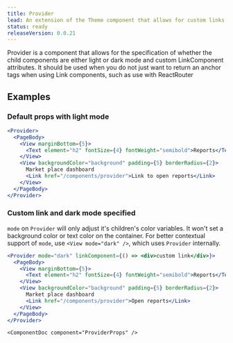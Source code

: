 ```yaml
---
title: Provider
lead: An extension of the Theme component that allows for custom links to be passed in as well as setting the color mode
status: ready
releaseVersion: 0.0.21
---
```


Provider is a component that allows for the specification of whether the child components are either light or dark mode and custom LinkComponent attributes. It should be used when you do not just want to return an anchor tags when using Link components, such as use with ReactRouter

## Examples

### Default props with light mode
```.jsx
<Provider>
  <PageBody>
    <View marginBottom={5}>
      <Text element="h2" fontSize={4} fontWeight="semibold">Reports</Text>
    </View>
    <View backgroundColor="background" padding={5} borderRadius={2}>
      Market place dashboard
      <Link href="/components/provider">Link to open reports</Link>
    </View>
  </PageBody>
</Provider>
```

### Custom link and dark mode specified

`mode` on `Provider` will only adjust it's children's color variables. It won't set a background color or text color on the container. For better contextual support of `mode`, use `<View mode="dark" />`, which uses `Provider` internally.

```.jsx
<Provider mode="dark" linkComponent={() => <div>custom link</div>}>
  <PageBody>
    <View marginBottom={5}>
      <Text element="h2" fontSize={4} fontWeight="semibold">Reports</Text>
    </View>
    <View backgroundColor="background" padding={5} borderRadius={2}>
      Market place dashboard
      <Link href="/components/provider">Open reports</Link>
    </View>
  </PageBody>
</Provider>
```

```!jsx
<ComponentDoc component="ProviderProps" />
```
